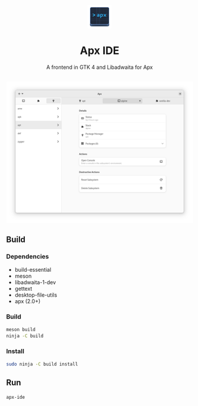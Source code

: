 <div align="center">
    <img src="data/icons/hicolor/scalable/apps/org.vanillaos.ApxIDE.svg" height="64">
    <h1>Apx IDE</h1>
    <p>A frontend in GTK 4 and Libadwaita for Apx</p>
    <br />
    <img src="data/screenshot.png">
</div>

## Build

### Dependencies

- build-essential
- meson
- libadwaita-1-dev
- gettext
- desktop-file-utils
- apx (2.0+)

### Build

```bash
meson build
ninja -C build
```

### Install

```bash
sudo ninja -C build install
```

## Run

```bash
apx-ide
```
